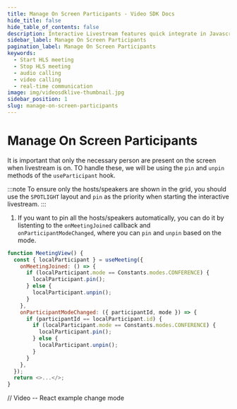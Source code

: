 ```yaml
---
title: Manage On Screen Participants - Video SDK Docs
hide_title: false
hide_table_of_contents: false
description: Interactive Livestream features quick integrate in Javascript, React JS, Android, IOS, React Native, Flutter with Video SDK to add live video & audio conferencing to your applications.
sidebar_label: Manage On Screen Participants
pagination_label: Manage On Screen Participants
keywords:
  - Start HLS meeting
  - Stop HLS meeting
  - audio calling
  - video calling
  - real-time communication
image: img/videosdklive-thumbnail.jpg
sidebar_position: 1
slug: manage-on-screen-participants
---
```


# Manage On Screen Participants

It is important that only the necessary person are present on the screen when livestream is on. TO handle these, we will be using the `pin` and `unpin` methods of the `useParticipant` hook.

:::note
To ensure only the hosts/speakers are shown in the grid, you should use the `SPOTLIGHT` layout and `pin` as the priority when starting the interactive livestream.
:::

1. If you want to pin all the hosts/speakers automatically, you can do it by listenting to the `onMeetingJoined` callback and `onParticipantModeChanged`, where you can `pin` and `unpin` based on the mode.

```js
function MeetingView() {
  const { localParticipant } = useMeeting({
    onMeetingJoined: () => {
      if (localParticipant.mode == Constants.modes.CONFERENCE) {
        localParticipant.pin();
      } else {
        localParticipant.unpin();
      }
    },
    onParticipantModeChanged: ({ participantId, mode }) => {
      if (participantId == localParticipant.id) {
        if (localParticipant.mode == Constants.modes.CONFERENCE) {
          localParticipant.pin();
        } else {
          localParticipant.unpin();
        }
      }
    },
  });
  return <>...</>;
}
```

// Video -- React example change mode
